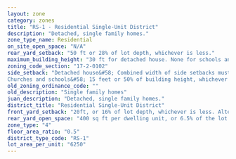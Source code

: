 ```yaml
---
layout: zone
category: zones
title: "RS-1 - Residential Single-Unit District"
description: "Detached, single family homes."
zone_type_name: Residential
on_site_open_space: "N/A"
rear_yard_setback: "50 ft or 28% of lot depth, whichever is less."
maximum_building_height: "30 ft for detached house. None for schools and churches."
zoning_code_section: "17-2-0102"
side_setback: "Detached house&#58; Combined width of side setbacks must equal 30% of lot width, with neither setback less than 5 feet or 10% of lot width (whichever is greater.)
Churches and schools&#58; 15 feet or 50% of building height, whichever is greater."
old_zoning_ordinance_code: ""
old_description: "Single family homes"
juan_description: "Detached, single family homes."
district_title: "Residential Single-Unit District"
front_yard_setback: "20ft, or 16% of lot depth, whichever is less. Alternatively, setback can be the average front yard depth of nearest 2 lots."
rear_yard_open_space: "400 sq ft per dwelling unit, or 6.5% of the lot area, which ever is greater."
zone_type: "4"
floor_area_ratio: "0.5"
district_type_code: "RS-1"
lot_area_per_unit: "6250"
---
```


